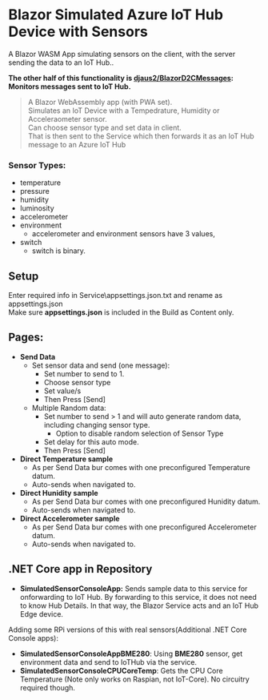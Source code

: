 # Blazor Simulated Azure IoT Hub Device with Sensors
A Blazor WASM App simulating sensors on the client, with the server sending the data to an IoT Hub..

**The other half of this functionality is [djaus2/BlazorD2CMessages](https://github.com/djaus2/BlazorD2CMessages): Monitors messages sent to IoT Hub.**

> A Blazor WebAssembly app (with PWA set).  
Simulates an IoT Device with a Tempedrature, Humidity or Acceleraometer sensor.  
Can choose sensor type and set data in client.  
That is then sent to the Service which then forwards it as an IoT Hub message to an Azure IoT Hub

<h3>Sensor Types:</h3>

- temperature
- pressure
- humidity
- luminosity
- accelerometer
- environment
  - accelerometer and environment sensors have 3 values,
- switch
  - switch is binary.  

## Setup
Enter required info in Service\appsettings.json.txt and rename as appsettings.json  
Make sure **appsettings.json** is included in the Build as Content only.

## Pages:
- **Send Data**
  - Set sensor data and send (one message):
    - Set number to send to 1.
    - Choose sensor type
    - Set value/s
    - Then Press [Send]
  - Multiple Random data:
    - Set number to send > 1 and will auto generate random data, including changing sensor type.
      - Option to disable random selection of Sensor Type
    - Set delay for this auto mode.
    - Then Press [Send]
- **Direct Temperature sample**
  - As per Send Data bur comes with one preconfigured Temperature datum.
  - Auto-sends when navigated to.
- **Direct Hunidity sample**
  - As per Send Data bur comes with one preconfigured Hunidity datum.
  - Auto-sends when navigated to.
- **Direct Accelerometer sample**
  - As per Send Data bur comes with one preconfigured Accelerometer datum.
  - Auto-sends when navigated to.
  
## .NET Core app in Repository
  - **SimulatedSensorConsoleApp:**   Sends sample data to this service for onforwarding to IoT Hub. By forwarding to this service, it does not need to know Hub Details. In that way, the Blazor Service acts and an IoT Hub Edge device. 
    
Adding some RPi versions of this with real sensors(Additional .NET Core Console apps):  
  - **SimulatedSensorConsoleAppBME280**: Using **BME280** sensor, get environment data and send to IoTHub via the service.
  - **SimulatedSensorConsoleCPUCoreTemp**: Gets the CPU Core Temperature (Note only works on Raspian, not IoT-Core). No circuitry required though.
